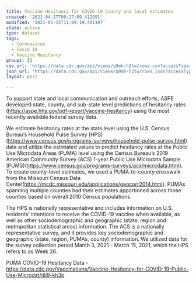 ```yaml
---
title: Vaccine Hesitancy for COVID-19 County and local estimates
created: '2021-04-17T00:17:09.412991'
modified: '2021-05-15T11:09:19.401197'
state: active
type: dataset
tags:
  - Coronavirus
  - Covid 19
  - Vaccine Hesitancy
groups: []
csv_url: 'https://data.cdc.gov/api/views/q9mh-h2tw/rows.csv?accessType=DOWNLOAD'
json_url: 'https://data.cdc.gov/api/views/q9mh-h2tw/rows.json?accessType=DOWNLOAD'
layout: post

---
```

To support state and local communication and outreach efforts, ASPE developed state, county, and sub-state level predictions of hesitancy rates (https://aspe.hhs.gov/pdf-report/vaccine-hesitancy) using the most recently available federal survey data.

We estimate hesitancy rates at the state level using the U.S. Census Bureau’s Household Pulse Survey (HPS) (https://www.census.gov/programs-surveys/household-pulse-survey.html) data and utilize the estimated values to predict hesitancy rates at the Public Use Microdata Areas (PUMA) level using the Census Bureau’s 2019 American Community Survey (ACS) 1-year Public Use Microdata Sample (PUMS)(https://www.census.gov/programs-surveys/acs/microdata.html). To create county-level estimates, we used a PUMA-to-county crosswalk from the Missouri Census Data Center(https://mcdc.missouri.edu/applications/geocorr2014.html). PUMAs spanning multiple counties had their estimates apportioned across those counties based on overall 2010 Census populations.

The HPS is nationally representative and includes information on U.S. residents’ intentions to receive the COVID-19 vaccine when available, as well as other sociodemographic and geographic (state, region and metropolitan statistical areas) information. The ACS is a nationally representative survey, and it provides key sociodemographic and geographic (state, region, PUMAs, county) information. We utilized data for the survey collection period March 3, 2021 – March 15, 2021, which the HPS refers to as Week 26.

PUMA COVID-19 Hesitancy Data - https://data.cdc.gov/Vaccinations/Vaccine-Hesitancy-for-COVID-19-Public-Use-Microdat/djj9-kh3p

